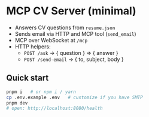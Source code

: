 # MCP CV Server (minimal)

- Answers CV questions from `resume.json`
- Sends email via HTTP and MCP tool (`send_email`)
- MCP over WebSocket at `/mcp`
- HTTP helpers:
  - `POST /ask` -> { question } => { answer }
  - `POST /send-email` -> { to, subject, body }

## Quick start

```bash
pnpm i   # or npm i / yarn
cp .env.example .env   # customize if you have SMTP
pnpm dev
# open: http://localhost:8080/health
```
